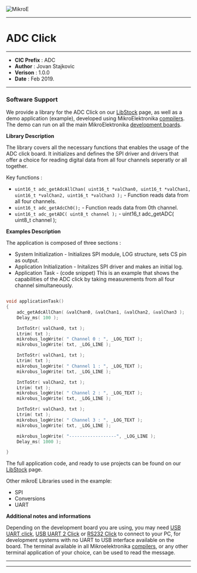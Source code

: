 ![MikroE](http://www.mikroe.com/img/designs/beta/logo_small.png)

---

# ADC Click

---

- **CIC Prefix**  : ADC
- **Author**      : Jovan Stajkovic
- **Verison**     : 1.0.0
- **Date**        : Feb 2019.

---

### Software Support

We provide a library for the ADC Click on our [LibStock](https://libstock.mikroe.com/projects/view/199/adc-click-example) 
page, as well as a demo application (example), developed using MikroElektronika 
[compilers](http://shop.mikroe.com/compilers). The demo can run on all the main 
MikroElektronika [development boards](http://shop.mikroe.com/development-boards).

**Library Description**

The library covers all the necessary functions that enables the usage of the ADC click board.
It initializes and defines the SPI driver and drivers that offer a choice for reading digital
data from all four channels seperatly or all together.

Key functions :

- ``` uint16_t adc_getAdcAllChan( uint16_t *valChan0, uint16_t *valChan1, uint16_t *valChan2, uint16_t *valChan3 ); ``` - Function reads data from all four channels.
- ``` uint16_t adc_getAdcCh0(); ``` - Function reads data from 0th channel.
- ``` uint16_t adc_getADC( uint8_t channel ); ``` - uint16_t adc_getADC( uint8_t channel );

**Examples Description**

The application is composed of three sections :

- System Initialization -   Initializes SPI module, LOG structure, sets CS pin as output.
- Application Initialization -    Initalizes SPI driver and makes an initial log.
- Application Task - (code snippet)  This is an example that shows the capabilities of the ADC click
                   by taking measurements from all four channel simultaneously.


```.c

void applicationTask()
{
    adc_getAdcAllChan( &valChan0, &valChan1, &valChan2, &valChan3 );
    Delay_ms( 100 );

    IntToStr( valChan0, txt );
    Ltrim( txt );
    mikrobus_logWrite( " Channel 0 : ", _LOG_TEXT );
    mikrobus_logWrite( txt, _LOG_LINE );

    IntToStr( valChan1, txt );
    Ltrim( txt );
    mikrobus_logWrite( " Channel 1 : ", _LOG_TEXT );
    mikrobus_logWrite( txt, _LOG_LINE );

    IntToStr( valChan2, txt );
    Ltrim( txt );
    mikrobus_logWrite( " Channel 2 : ", _LOG_TEXT );
    mikrobus_logWrite( txt, _LOG_LINE );

    IntToStr( valChan3, txt );
    Ltrim( txt );
    mikrobus_logWrite( " Channel 3 : ", _LOG_TEXT );
    mikrobus_logWrite( txt, _LOG_LINE );

    mikrobus_logWrite( "------------------", _LOG_LINE );
    Delay_ms( 1000 );

}

```

The full application code, and ready to use projects can be found on our 
[LibStock](https://libstock.mikroe.com/projects/view/199/adc-click-example) page.

Other mikroE Libraries used in the example:

- SPI
- Conversions
- UART

**Additional notes and informations**

Depending on the development board you are using, you may need 
[USB UART click](http://shop.mikroe.com/usb-uart-click), 
[USB UART 2 Click](http://shop.mikroe.com/usb-uart-2-click) or 
[RS232 Click](http://shop.mikroe.com/rs232-click) to connect to your PC, for 
development systems with no UART to USB interface available on the board. The 
terminal available in all Mikroelektronika 
[compilers](http://shop.mikroe.com/compilers), or any other terminal application 
of your choice, can be used to read the message.

---
---
